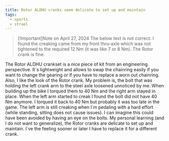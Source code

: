 ```yaml
---
title: Rotor ALDHU cranks seem delicate to set up and maintain
tags:
  - sports
  - strael
---
```

> [!Important]Note on April 27, 2024
> The below text is not correct. I found the creaking came from my front thru-axle which was not tightened to the required 12 Nm (it was like 7 or 8 Nm).  The Rotor crank is fine.

The Rotor ALDHU crankset is a nice piece of kit from an engineering perspective. It´s lightweight and allows to swap the chainring easily if you want to change the gearing or if you have to replace a worn out chainring. Also, I like the look of the Rotor crank. My problem is, the bolt that was holding the left crank arm to the steel axle loosened unnoticed by me. When building up the bike I torqued them to 40 Nm and the right arm stayed in place. When the left arm started to creak I found the bolt did not have 40 Nm anymore. I torqued it back to 40 Nm but probably it was too late in the game. The left arm is still creaking when I´m pedaling with a hard effort (while standing, sitting does not cause issues). I can imagine this could have been avoided by having an eye on the bolts. My personal learning (and I do not want to generalize), the Rotor cranks are delicate to set up and maintain. I´ve the feeling sooner or later I have to replace it for a different crank.
